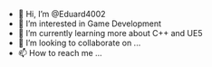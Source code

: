 - 👋 Hi, I’m @Eduard4002
- 👀 I’m interested in Game Development
- 🌱 I’m currently learning more about C++ and UE5
- 💞️ I’m looking to collaborate on ...
- 📫 How to reach me ...

<!---
Eduard4002/Eduard4002 is a ✨ special ✨ repository because its `README.md` (this file) appears on your GitHub profile.
You can click the Preview link to take a look at your changes.
--->
